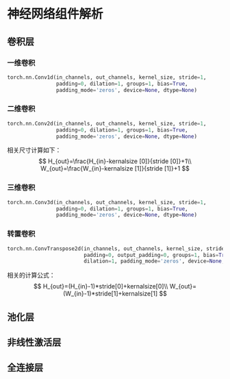 # 神经网络组件解析

## 卷积层

### 一维卷积

```python
torch.nn.Conv1d(in_channels, out_channels, kernel_size, stride=1, 
                padding=0, dilation=1, groups=1, bias=True,
                padding_mode='zeros', device=None, dtype=None)
```



### 二维卷积

```python
torch.nn.Conv2d(in_channels, out_channels, kernel_size, stride=1, 
                padding=0, dilation=1, groups=1, bias=True, 
                padding_mode='zeros', device=None, dtype=None)
```

相关尺寸计算如下：
$$
H_{out}=\frac{H_{in}-kernalsize [0]}{stride [0]}+1\\
W_{out}=\frac{W_{in}-kernalsize [1]}{stride [1]}+1
$$


### 三维卷积

```python
torch.nn.Conv3d(in_channels, out_channels, kernel_size, stride=1, 
                padding=0, dilation=1, groups=1, bias=True, 
                padding_mode='zeros', device=None, dtype=None)
```



### 转置卷积

```python
torch.nn.ConvTranspose2d(in_channels, out_channels, kernel_size, stride=1, 
                         padding=0, output_padding=0, groups=1, bias=True,
                         dilation=1, padding_mode='zeros', device=None, dtype=None)
```

相关的计算公式：
$$
H_{out}=(H_{in}-1)*stride[0]+kernalsize[0]\\
W_{out}=(W_{in}-1)*stride[1]+kernalsize[1]
$$


## 池化层

## 非线性激活层

## 全连接层

























